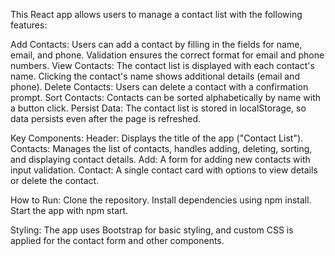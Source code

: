 This React app allows users to manage a contact list with the following features:

Add Contacts: Users can add a contact by filling in the fields for name, email, and phone. Validation ensures the correct format for email and phone numbers.
View Contacts: The contact list is displayed with each contact's name. Clicking the contact's name shows additional details (email and phone).
Delete Contacts: Users can delete a contact with a confirmation prompt.
Sort Contacts: Contacts can be sorted alphabetically by name with a button click.
Persist Data: The contact list is stored in localStorage, so data persists even after the page is refreshed.

Key Components:
Header: Displays the title of the app ("Contact List").
Contacts: Manages the list of contacts, handles adding, deleting, sorting, and displaying contact details.
Add: A form for adding new contacts with input validation.
Contact: A single contact card with options to view details or delete the contact.

How to Run:
Clone the repository.
Install dependencies using npm install.
Start the app with npm start.

Styling:
The app uses Bootstrap for basic styling, and custom CSS is applied for the contact form and other components.



